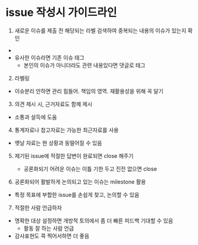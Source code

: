# issue 작성시 가이드라인

1. 새로운 이슈를 제출 전 해당되는 라벨 검색하여 중복되는 내용의 이슈가 있는지 확인
  - 
  - 유사한 이슈라면 기존 이슈 태그
	- 본인의 이슈가 아니더라도 관련 내용있다면 댓글로 태그

2. 라벨링
  - 이슈분리 안하면 관리 힘들어. 책임의 영역. 재활용성을 위해 꼭 달기

3. 의견 제시 시, 근거자료도 함께 제시 
  - 소통과 설득에 도움

4. 통계자료나 참고자료는 가능한 최근자료를 사용 
  - 옛날 자료는 현 상황과 동떨어질 수 있음

5. 제기된 issue에 적절한 답변이 완료되면 close 해주기
	- 공론화되기 어려운 이슈는 이틀 기한 두고 진전 없으면 close
	
6. 공론화되어 활발하게 논의되고 있는 이슈는 milestone 활용
  - 특정 목표에 부합한 issue를 손쉽게 찾고, 논의할 수 있음

7. 적절한 사람 언급하자 
  - 명확한 대상 설정하면 개방적 토의에서 좀 더 빠른 피드백 기대할 수 있음
	- 활동 잘 하는 사람 언급
  - 감사표현도 콕 찍어서하면 더 좋음
      
